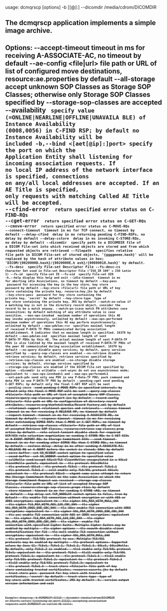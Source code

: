 usage: dcmqrscp [options] -b [<aet>[@<ip>]:]<port> --dicomdir
                /media/cdrom/DICOMDIR

The dcmqrscp application implements a simple image archive.
-
Options:
    --accept-timeout <ms>               timeout in ms for receiving
                                        A-ASSOCIATE-AC, no timeout by
                                        default
    --ae-config <file|url>              file path or URL of list of
                                        configured move destinations,
                                        resource:ae.properties by default
    --all-storage                       accept unknown SOP Classes as
                                        Storage SOP Classes; otherwise
                                        only Storage SOP Classes specified
                                        by --storage-sop-classes are
                                        accepted
    --availability <code>               specify value
                                        (=ONLINE|NEARLINE|OFFLINE|UNAVAILA
                                        BLE) of Instance Availability
                                        (0008,0056) in C-FIND RSP; by
                                        default no Instance Availability
                                        will be included
 -b,--bind <[aet[@ip]:]port>            specify the port on which the
                                        Application Entity shall listening
                                        for incoming association requests.
                                        If no local IP address of the
                                        network interface is specified,
                                        connections on any/all local
                                        addresses are accepted. If an AE
                                        Title is specified, only requests
                                        with matching Called AE Title will
                                        be accepted.
    --cfind-error <code>                return specified error status on
                                        C-FIND-RQs
    --cget-error <code>                 return specified error status on
                                        C-GET-RQs
    --cmove-error <code>                return specified error status on
                                        C-MOVE-RQs
    --connect-timeout <ms>              timeout in ms for TCP connect, no
                                        timeout by default
    --delay-cfind <ms>                  delay in ms returning pending
                                        C-FIND-RSPs, no delay by default
    --delay-cstore <ms>                 delay in ms invoking C-STORE-RQs,
                                        no delay by default
    --dicomdir <file>                   specify path to a DICOMDIR file of
                                        a DICOM File-set into which
                                        received objects are stored and
                                        from which requested objects are
                                        retrieved
    --filepath <pattern>                specifies relative file path in
                                        DICOM File-set of stored objects,
                                        '{ggggeeee,hash}' will be replaced
                                        by the hash of attribute values in
                                        hex;
                                        'DICOM/{0020000D,hash}/{0020000E,h
                                        ash}/{00080018,hash}' by default.
    --fs-desc <txtfile>                 specify File-set Descriptor File
    --fs-desc-cs <code>                 Character Set used in File-set
                                        Descriptor File ("ISO_IR 100" =
                                        ISO Latin 1)
    --fs-id <id>                        specify File-set ID
    --fs-uid <uid>                      specify File-set UID
 -h,--help                              display this help and exit
    --idle-timeout <ms>                 timeout in ms for aborting idle
                                        Associations, no timeout by
                                        default
    --key-pass <password>               password for accessing the key in
                                        the key store, key store password
                                        by default
    --key-store <file|url>              file path or URL of key store
                                        containing the private key,
                                        resource:key.jks by default
    --key-store-pass <password>         password for key store containing
                                        the private key, 'secret' by
                                        default
    --key-store-type <storetype>        type of key store containing the
                                        private key, JKS by default
    --match-no-value                    if a matching key is not in the
                                        directory record object, consider
                                        the record to be a match anyway.
    --match-pn-icase                    match PN attributes case
                                        insensitive; by default matching
                                        of any attribute value is case
                                        sensitive.
    --max-ops-invoked <no>              maximum number of operations this
                                        AE may invoke asynchronously,
                                        unlimited by default
    --max-ops-performed <no>            maximum number of operations this
                                        AE may perform asynchronously,
                                        unlimited by default
    --max-pdulen-rcv <length>           specifies maximal length of
                                        received P-DATA TF PDUs
                                        communicated during association
                                        establishment. 0 indicates that no
                                        maximum length is specified. 16378
                                        by default
    --max-pdulen-snd <length>           specifies maximal length of sent
                                        P-DATA-TF PDUs by this AE. The
                                        actual maximum length of sent
                                        P-DATA-TF PDUs is also limited by
                                        the maximal length of received
                                        P-DATA-TF PDUs of the peer AE
                                        communicated during association
                                        establishment. 16378 by default
    --no-query                          disable query services; by
                                        default, query services specified
                                        by --query-sop-classes are enabled
    --no-retrieve                       disable retrieve services; by
                                        default, retrieve services
                                        specified by
                                        --retrieve-sop-classes are enabled
    --no-storage                        disable storage services; by
                                        default, storage services
                                        specified by --storage-sop-classes
                                        are enabled if the DICOM File.set
                                        specified by option --dicomdir is
                                        writable
    --not-async                         do not use asynchronous mode;
                                        equivalent to --max-ops-invoked=1
                                        and --max-ops-performed=1
    --not-pack-pdv                      send only one PDV in one P-Data-TF
                                        PDU; pack command and data PDV in
                                        one P-DATA-TF PDU by default
    --pending-cget                      send pending C-GET RSPs; by
                                        default only the final C-GET RSP
                                        will be sent
    --pending-cmove <s>                 send pending C-MOVE RSPs in
                                        specified interval; by default
                                        only the final C-MOVE RSP will be
                                        sent
    --query-sop-classes <file|url>      file path or URL of list of
                                        accepted Query SOP Classes,
                                        resource:query-sop-classes.propert
                                        ies by default
    --record-config <file|url>          file path or URL to configuration
                                        of directory record attributes.
                                        resource:org/dcm4che3/media/Record
                                        Factory.xml by default
    --relational                        support relational queries and
                                        retrievals
    --release-timeout <ms>              timeout in ms for receiving
                                        A-RELEASE-RP, no timeout by
                                        default
    --request-timeout <ms>              timeout in ms for receiving
                                        A-ASSOCIATE-RQ, no timeout by
                                        default
    --response-timeout <ms>             timeout in ms for receiving other
                                        outstanding DIMSE RSPs than C-MOVE
                                        or C-GET RSPs, no timeout by
                                        default
    --retrieve-sop-classes <file|url>   file path or URL of list of
                                        accepted Retrieve SOP Classes,
                                        resource:retrieve-sop-classes.prop
                                        erties by default
    --role-select-lenient               disable check for required SCP/SCU
                                        role selection negotiation on
                                        sending C-STORE-RQs to C-GET SCUs
                                        or N-EVENT-REPORT-RQs to Storage
                                        Commitment SCUs
    --send-timeout <ms>                 timeout in ms for sending other
                                        DIMSE RQs than C-STORE RQs, no
                                        timeout by default
    --soclose-delay <ms>                delay in ms after sending
                                        A-ASSOCATE-RJ, A-RELEASE-RQ or
                                        A-ABORT before the socket is
                                        closed; 50ms by default
    --sorcv-buffer <length>             set SO_RCVBUF socket option to
                                        specified value
    --sosnd-buffer <length>             set SO_SNDBUF socket option to
                                        specified value
    --ssl2Hello                         send/accept SSLv3/TLS ClientHellos
                                        encapsulated in a SSLv2
                                        ClientHello packet; equivalent to
                                        --tls-protocol SSLv2Hello
                                        --tls-protocol SSLv3
                                        --tls-protocol TLSv1
                                        --tls-protocol TLSv1.1
                                        --tls-protocol TLSv1.2
    --ssl3                              enable only TLS/SSL protocol
                                        SSLv3; equivalent to
                                        --tls-protocol SSLv3
    --stgcmt-same-assoc                 attempt to return the Storage
                                        Commitment Result on the same
                                        Association on which the Storage
                                        Commitment Request was received
    --storage-sop-classes <file|url>    file path or URL of list of
                                        accepted Storage SOP Classes,
                                        resource:storage-sop-classes.prope
                                        rties by default
    --store-timeout <ms>                timeout in ms for sending C-STORE
                                        sRQ, no timeout by default
    --tcp-delay                         set TCP_NODELAY socket option to
                                        false, true by default
    --tls                               enable TLS connection without
                                        encryption or with AES or 3DES
                                        encryption; equivalent to
                                        --tls-cipher SSL_RSA_WITH_NULL_SHA
                                        --tls-cipher
                                        TLS_RSA_WITH_AES_128_CBC_SHA
                                        --tls-cipher
                                        SSL_RSA_WITH_3DES_EDE_CBC_SHA
    --tls-3des                          enable TLS connection with 3DES
                                        encryption; equivalent to
                                        --tls-cipher
                                        SSL_RSA_WITH_3DES_EDE_CBC_SHA
    --tls-aes                           enable TLS connection with AES or
                                        3DES encryption; equivalent to
                                        --tls-cipher
                                        TLS_RSA_WITH_AES_128_CBC_SHA
                                        --tls-cipher
                                        SSL_RSA_WITH_3DES_EDE_CBC_SHA
    --tls-cipher <cipher>               enable TLS connection with
                                        specified Cipher Suite. Multiple
                                        Cipher Suites may be enabled by
                                        multiple --tls-cipher options
    --tls-noauth                        disable client authentification
                                        for TLS
    --tls-null                          enable TLS connection without
                                        encryption; equivalent to
                                        --tls-cipher SSL_RSA_WITH_NULL_SHA
    --tls-protocol <protocol>           TLS/SSL protocol to use. Multiple
                                        TLS/SSL protocols may be enabled
                                        by multiple --tls-protocol
                                        options. Supported values by Java
                                        11: TLSv1, TLSv1.1, TLSv1.2,
                                        TLSv1.3, SSLv3, SSLv2Hello. By
                                        default, only TLSv1.2 is enabled.
    --tls1                              enable only TLS/SSL protocol
                                        TLSv1; equivalent to
                                        --tls-protocol TLSv1
    --tls11                             enable only TLS/SSL protocol
                                        TLSv1.1; equivalent to
                                        --tls-protocol TLSv1.1
    --tls12                             enable only TLS/SSL protocol
                                        TLSv1.2; equivalent to
                                        --tls-protocol TLSv1.2
    --tls13                             enable only TLS/SSL protocol
                                        TLSv1.3; equivalent to
                                        --tls-protocol TLSv1.3
    --trust-store <file|url>            file path of key store containing
                                        trusted certificates,
                                        resource:cacerts.jks by default
    --trust-store-pass <password>       password for key store with
                                        trusted certificates, 'secret' by
                                        default
    --trust-store-type <storetype>      type of key store with trusted
                                        certificates, JKS by default
 -V,--version                           output version information and
                                        exit
-
Example: dcmqrscp -b DCMQRSCP:11112 --dicomdir /media/cdrom/DICOMDIR
=> Starts server listening on port 11112, accepting association requests
with DCMQRSCP as called AE title.
